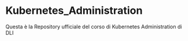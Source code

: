 # Kubernetes_Administration
Questa è la Repository ufficiale del corso di Kubernetes Administration di DLI
